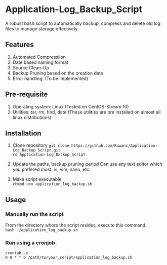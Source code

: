 # Application-Log_Backup_Script
A robust bash script to automatically backup, compress and delete old log files to manage storage effectively.

## Features
1. Automated Compressiion
2. Date based naming format
3. Source Clean-Up
4. Backup Pruning based on the creation date
5. Error handling: (To be implemented)

## Pre-requisite
1. Operating system: Linux (Tested on CentOS-Stream 10)
2. Utilities: tar, rm, find, date (These utilities are pre installed on almost all linux distributions)

## Installation
1. Clone repository
   ``` git clone https://github.com/Ruwanc/Application-Log_Backup_Script.git ```  
   ``` cd Application-Log_Backup_Script ```

3. Update the paths, backup pruning period
   Can use eny text editor which you prefered most. vi, vim, nano, etc.

5. Make script executable   
   ``` chmod u+x application_log_backup.sh ```

## Usage
### Manually run the script
From the directory where the script resides, execute this command.  
```bash ./application_log_backup.sh ```

### Run using a cronjob.  
``` crontab -e ```  
``` 0 0 * * 6 /path/to/your_script/application_log_backup.sh ```
